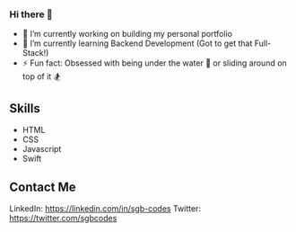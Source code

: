 ### Hi there 👋

- 🔭 I’m currently working on building my personal portfolio
- 🌱 I’m currently learning Backend Development (Got to get that Full-Stack!)
- ⚡ Fun fact: Obsessed with being under the water 🤿 or sliding around on top of it 🏂 

## Skills
<ul>
  <li>HTML</li>
  <li>CSS</li>
  <li>Javascript</li>
  <li>Swift</li>
</ul>

## Contact Me
LinkedIn: https://linkedin.com/in/sgb-codes
Twitter: https://twitter.com/sgbcodes

<!--
**sgb-codes/sgb-codes** is a ✨ _special_ ✨ repository because its `README.md` (this file) appears on your GitHub profile.

Here are some ideas to get you started:

- 🔭 I’m currently working on ...
- 🌱 I’m currently learning ...
- 👯 I’m looking to collaborate on ...
- 🤔 I’m looking for help with ...
- 💬 Ask me about ...
- 📫 How to reach me: ...
- 😄 Pronouns: ...
- ⚡ Fun fact: ...
-->
